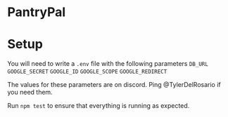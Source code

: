 # PantryPal
# Setup
You will need to write a `.env` file with the following parameters
`DB_URL`
`GOOGLE_SECRET`
`GOOGLE_ID`
`GOOGLE_SCOPE`
`GOOGLE_REDIRECT`

The values for these parameters are on discord. Ping @TylerDelRosario if you need them.

Run `npm test` to ensure that everything is running as expected.
